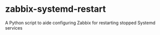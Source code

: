 # zabbix-systemd-restart
A Python script to aide configuring Zabbix for restarting stopped Systemd services
